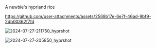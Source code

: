A newbie's hyprland rice

https://github.com/user-attachments/assets/2568b17e-6e7f-46ad-9bf9-2db00362f7fd

![2024-07-27-211750_hyprshot](https://github.com/user-attachments/assets/400a0663-921c-491b-85db-b965bae9957e)

![2024-07-27-205850_hyprshot](https://github.com/user-attachments/assets/01457f35-3dc5-4ad9-93b8-e5ddc893a722)
